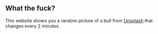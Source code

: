 
## What the fuck?

This website shows you a random picture of a bull from [Unsplash](https://unsplash.com/) that changes every 2 minutes. 
